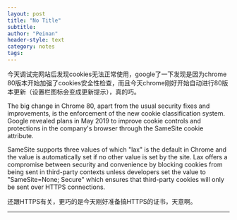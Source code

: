 ```yaml
---
layout: post
title: "No Title"
subtitle:
author: "Peinan"
header-style: text
category: notes
tags:
---
```


今天调试完网站后发现cookies无法正常使用，google了一下发现是因为chrome 80版本开始加强了cookies安全性检查，而且今天chrome刚好开始自动进行80版本更新（设置栏图标会变成更新提示），真的巧。



The big change in Chrome 80, apart from the usual security fixes and improvements, is the enforcement of the new cookie classification system. Google revealed plans in May 2019 to improve cookie controls and protections in the company's browser through the SameSite cookie attribute.



SameSite supports three values of which "lax" is the default in Chrome and the value is automatically set if no other value is set by the site. Lax offers a compromise between security and convenience by blocking cookies from being sent in third-party contexts unless developers set the value to "SameSite=None; Secure" which ensures that third-party cookies will only be sent over HTTPS connections.



还跟HTTPS有关，更巧的是今天刚好准备搞HTTPS的证书，天意啊。

---